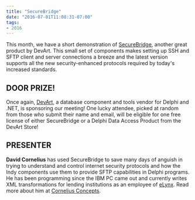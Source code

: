 ```yaml
---
title: "SecureBridge"
date: "2016-07-01T11:08:31-07:00"
tags:
- 2016
---
```


This month, we have a short demonstration of [SecureBridge](https://www.devart.com/sbridge), another great product by DevArt. This small set of components makes setting up SSH and SFTP client and server connections a breeze and the latest version supports all the new security-enhanced protocols required by today's increased standards.

## DOOR PRIZE! ##

Once again, [DevArt](http://www.devart.com), a database component and tools vendor for Delphi and .NET, is sponsoring our meeting! One lucky attendee, picked at random from those who submit their name and email, will be eligible for one free license of either SecureBridge or a Delphi Data Access Product from the DevArt Store! 

## PRESENTER ##

**David Cornelius** has used SecureBridge to save many days of anguish in trying to understand and control internet security protocols and how the Indy components use them to provide SFTP capabilities in Delphi programs. He has been programming since the IBM PC came out and currently writes XML transformations for lending institutions as an employee of [eLynx](http://elynx.com). Read more about him at [Cornelius Concepts](http://corneliusconcepts.com).
